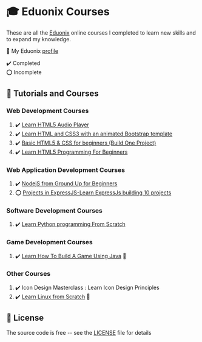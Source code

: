 # :mortar_board: Eduonix Courses

These are all the [Eduonix][eduonix] online courses I completed to learn new skills and to expand my knowledge.

:link: My Eduonix [profile](https://www.eduonix.com/u/quintin-henn)

:heavy_check_mark: Completed  
:o: Incomplete

## :beginner: Tutorials and Courses

### Web Development Courses

1. :heavy_check_mark: [Learn HTML5 Audio Player](learn-html5-audio-player/)
2. :heavy_check_mark: [Learn HTML and CSS3 with an animated Bootstrap template](learn-html-and-css3-with-an-animated-bootstrap-template/)
3. :heavy_check_mark: [Basic HTML5 & CSS for beginners (Build One Project)](basic-html5-css-for-beginners/)
4. :heavy_check_mark: [Learn HTML5 Programming For Beginners](learn-html5-programming-for-beginners/)

### Web Application Development Courses

1. :heavy_check_mark: [NodejS from Ground Up for Beginners](nodejs-from-ground-up-for-beginners/)
2. :o: [Projects in ExpressJS-Learn ExpressJs building 10 projects](projects-in-expressjs-learn-expressjs-building-10-projects/)

### Software Development Courses

1. :heavy_check_mark: [Learn Python programming From Scratch](learn-python-programming-from-scratch/)

### Game Development Courses

1. :heavy_check_mark: [Learn How To Build A Game Using Java](https://github.com/learning-game-development/learning-java-game-development/blob/master/block-breaker-tutorial) :rocket:

### Other Courses

1. :heavy_check_mark: Icon Design Masterclass : Learn Icon Design Principles
2. :heavy_check_mark: [Learn Linux from Scratch](https://www.eduonix.com/new_dashboard/learn-linux-from-scratch) :link:

## :page_with_curl: License

The source code is free -- see the [LICENSE](LICENSE) file for details

[eduonix]: https://www.eduonix.com/
